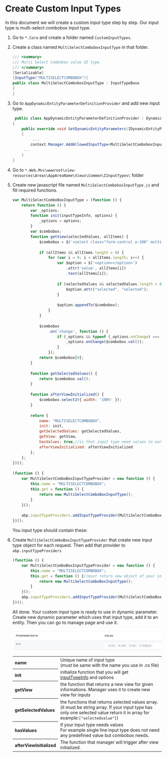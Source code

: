 

# Create Custom Input Types

In this document we will create a custom input type step by step. Our input type is multi-select combobox input type.

1. Go to `*.Core` and create a folder named `CustomInputTypes`.

2. Create a class named `MultiSelectComboboxInputType` in that folder.

   ```csharp
   /// <summary>
   /// Multi Select Combobox value UI type.
   /// </summary>
   [Serializable]
   [InputType("MULTISELECTCOMBOBOX")]
   public class MultiSelectComboboxInputType : InputTypeBase
   { 
   }
   ```

3. Go to `AppDynamicEntityParameterDefinitionProvider` and add new input type.

   ```csharp
    public class AppDynamicEntityParameterDefinitionProvider : DynamicEntityParameterDefinitionProvider
   {
       public override void SetDynamicEntityParameters(IDynamicEntityParameterDefinitionContext context)
       {
          	...
           context.Manager.AddAllowedInputType<MultiSelectComboboxInputType>();
   		...
       }
   }
   ```

4. Go to `*.Web.Mvc\wwwroot\view-resources\Areas\AppAreaName\Views\Common\IInputTypes\` folder

5. Create new javascript file named `MultiSelectComboboxInputType.js` and fill required functions.

   ```javascript
   var MultiSelectComboBoxInputType = (function () {
       return function () {
           var _options;
           function init(inputTypeInfo, options) {
               _options = options;
           }
           var $combobox;
           function getView(selectedValues, allItems) {
               $combobox = $('<select class="form-control w-100" multiple/>');
   
               if (allItems && allItems.length > 0) {
                   for (var i = 0; i < allItems.length; i++) {
                       var $option = $('<option></option>')
                           .attr('value', allItems[i])
                           .text(allItems[i]);
   
                       if (selectedValues && selectedValues.length > 0 && selectedValues.indexOf(allItems[i]) !== -1) {
                           $option.attr("selected", "selected");
                       }
   
                       $option.appendTo($combobox);
                   }
               }
   
               $combobox
                   .on('change', function () {
                       if (_options && typeof (_options.onChange) === "function") {
                           _options.onChange($combobox.val());
                       }
                   });
               return $combobox[0];
           }
   
           function getSelectedValues() {
               return $combobox.val();
           }
   
           function afterViewInitialized() {
               $combobox.select2({ width: '100%' });
           }
   
           return {
               name: "MULTISELECTCOMBOBOX",
               init: init,
               getSelectedValues: getSelectedValues,
               getView: getView,
               hasValues: true,//is that input type need values to work. For example dropdown need values to select.
               afterViewInitialized: afterViewInitialized
           };
       };
   })();
   
   (function () {
       var MultiSelectComboBoxInputTypeProvider = new function () {
           this.name = "MULTISELECTCOMBOBOX";
           this.get = function () {
               return new MultiSelectComboBoxInputType();
           }
       }();
   
       abp.inputTypeProviders.addInputTypeProvider(MultiSelectComboBoxInputTypeProvider);
   })();
   ```

   You input type should contain these:

   <table>
       <tbody>
           <tr>
               <th>name</th>
               <td>Unique name of input type <br/>(must be same with the name you use in .cs file)</td>
           </tr>
            <tr>
               <th>init</th>
               <td>initialize function that you will get <br/><a href="https://github.com/aspnetboilerplate/aspnetboilerplate/blob/dev/src/Abp/UI/Inputs/IInputType.cs">inputTypeInfo</a> and options</td>
           </tr>
             <tr>
               <th>getView</th>
               <td>the function that returns a new view for given informations. Manager uses it to create new view for inputs</td>
           </tr>
            <tr>
               <th>getSelectedValues</th>
               <td>the functions that returns selected values array.<br/> (it must be string array. If your input type has only one selected value return it in array for example:<code>["selectedvalue"]</code>)</td>
           </tr>
           <tr>
               <th>hasValues</th>
               <td>if your input type needs values <br/> For example single line input type does not need any predefined value but combobox needs.</td>
           </tr>
       <tr>
           <th>afterViewInitialized</th>
           <td>The function that manager will trigger after view initialized.</td>
       </tr>
   </tbody>

6. Create `MultiSelectComboBoxInputTypeProvider` that create new input type object for each request. Then add that provider to `abp.inputTypeProviders`

   ```javascript
   (function () {
       var MultiSelectComboBoxInputTypeProvider = new function () {
           this.name = "MULTISELECTCOMBOBOX";
           this.get = function () {//must return new object of your input type
               return new MultiSelectComboBoxInputType();
           }
       }();
       abp.inputTypeProviders.addInputTypeProvider(MultiSelectComboBoxInputTypeProvider);//add your input type provider to abp.inputTypeProviders
   })();
   ```

All done. Your custom input type is ready to use in dynamic parameter. Create new dynamic parameter which uses that input type, add it to an entity. Then you can go to manage page and use it. 

![custom-input-type-multi-select-combobox-mvc](images\custom-input-type-multi-select-combobox-mvc.png)
